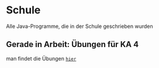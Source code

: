 # Schule
Alle Java-Programme, die in der Schule geschrieben wurden

## Gerade in Arbeit: Übungen für KA 4
man findet die Übungen [```hier```](src/PR1/KA4_Uebung)
